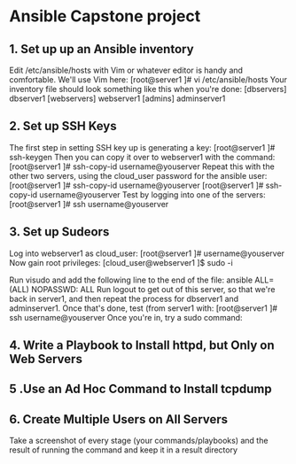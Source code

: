 # Ansible Capstone project
## 1. Set up up an Ansible inventory
Edit /etc/ansible/hosts with Vim or whatever editor is handy and comfortable. We'll use Vim here: [root@server1 ]# vi /etc/ansible/hosts Your inventory file should look something like this when you're done: [dbservers] dbserver1 [webservers] webserver1 [admins] adminserver1

## 2. Set up SSH Keys
The first step in setting SSH key up is generating a key: [root@server1 ]# ssh-keygen Then you can copy it over to webserver1 with the command: [root@server1 ]# ssh-copy-id username@youserver Repeat this with the other two servers, using the cloud_user password for the ansible user: [root@server1 ]# ssh-copy-id username@youserver [root@server1 ]# ssh-copy-id username@youserver Test by logging into one of the servers: [root@server1 ]# ssh username@youserver

## 3. Set up Sudeors
Log into webserver1 as cloud_user: [root@server1 ]# username@youserver Now gain root privileges: [cloud_user@webserver1 ]$ sudo -i

Run visudo and add the following line to the end of the file: ansible ALL=(ALL) NOPASSWD: ALL Run logout to get out of this server, so that we're back in server1, and then repeat the process for dbserver1 and adminserver1. Once that's done, test (from server1 with: [root@server1 ]# ssh username@youserver Once you're in, try a sudo command:

## 4. Write a Playbook to Install httpd, but Only on Web Servers
## 5 .Use an Ad Hoc Command to Install tcpdump 
## 6. Create Multiple Users on All Servers
Take a screenshot of every stage (your commands/playbooks) and the result of running the command and keep it in a result directory
